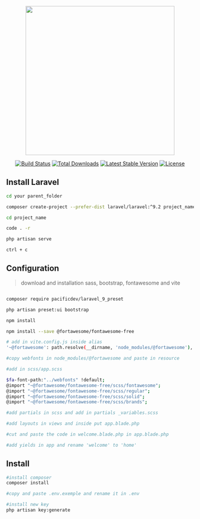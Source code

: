 <p align="center"><a href="https://laravel.com" target="_blank"><img src="https://raw.githubusercontent.com/laravel/art/master/logo-lockup/5%20SVG/2%20CMYK/1%20Full%20Color/laravel-logolockup-cmyk-red.svg" width="400"></a></p>

<p align="center">
<a href="https://travis-ci.org/laravel/framework"><img src="https://travis-ci.org/laravel/framework.svg" alt="Build Status"></a>
<a href="https://packagist.org/packages/laravel/framework"><img src="https://img.shields.io/packagist/dt/laravel/framework" alt="Total Downloads"></a>
<a href="https://packagist.org/packages/laravel/framework"><img src="https://img.shields.io/packagist/v/laravel/framework" alt="Latest Stable Version"></a>
<a href="https://packagist.org/packages/laravel/framework"><img src="https://img.shields.io/packagist/l/laravel/framework" alt="License"></a>
</p>

## Install Laravel

```bash
cd your parent_folder

composer create-project --prefer-dist laravel/laravel:^9.2 project_name

cd project_name

code . -r

php artisan serve

ctrl + c

```

## Configuration

>download and installation sass, bootstrap, fontawesome and vite

```bash

composer require pacificdev/laravel_9_preset

php artisan preset:ui bootstrap

npm install

npm install --save @fortawesome/fontawesome-free

# add in vite.config.js inside alias
'~@fortawesome': path.resolve(__dirname, 'node_modules/@fortawesome'),

#copy webfonts in node_modules/@fortawesome and paste in resource

#add in scss/app.scss

$fa-font-path:"../webfonts" !default;
@import "~@fortawesome/fontawesome-free/scss/fontawesome";
@import "~@fortawesome/fontawesome-free/scss/regular";
@import "~@fortawesome/fontawesome-free/scss/solid";
@import "~@fortawesome/fontawesome-free/scss/brands";

#add partials in scss and add in partials _variables.scss

#add layouts in views and inside put app.blade.php

#cut and paste the code in welcome.blade.php in app.blade.php

#add yields in app and rename 'welcome' to 'home'
```
## Install

```bash
#install composer
composer install

#copy and paste .env.exemple and rename it in .env

#install new key
php artisan key:generate
```

```
